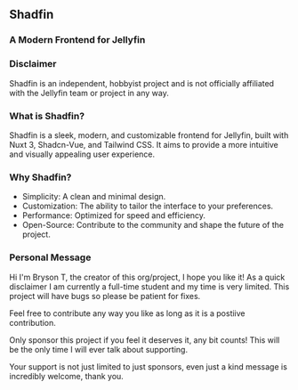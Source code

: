 ## Shadfin
### A Modern Frontend for Jellyfin

### Disclaimer
Shadfin is an independent, hobbyist project and is not officially affiliated with the Jellyfin team or project in any way.

### What is Shadfin?

Shadfin is a sleek, modern, and customizable frontend for Jellyfin, built with Nuxt 3, Shadcn-Vue, and Tailwind CSS. It aims to provide a more intuitive and visually appealing user experience.

### Why Shadfin?

- Simplicity: A clean and minimal design.
- Customization: The ability to tailor the interface to your preferences.
- Performance: Optimized for speed and efficiency.
- Open-Source: Contribute to the community and shape the future of the project.

### Personal Message

Hi I'm Bryson T, the creator of this org/project, I hope you like it! 
As a quick disclaimer I am currently a full-time student and my time is very limited. 
This project will have bugs so please be patient for fixes.

Feel free to contribute any way you like as long as it is a postiive contribution.

Only sponsor this project if you feel it deserves it, any bit counts! 
This will be the only time I will ever talk about supporting.

Your support is not just limited to just sponsors, even just a kind message is incredibly welcome, thank you.
